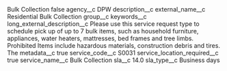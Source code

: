 <?xml version="1.0" encoding="UTF-8"?>
<CustomMetadata xmlns="http://soap.sforce.com/2006/04/metadata" xmlns:xsi="http://www.w3.org/2001/XMLSchema-instance" xmlns:xsd="http://www.w3.org/2001/XMLSchema">
    <label>Bulk Collection</label>
    <protected>false</protected>
    <values>
        <field>agency__c</field>
        <value xsi:type="xsd:string">DPW</value>
    </values>
    <values>
        <field>description__c</field>
        <value xsi:nil="true"/>
    </values>
    <values>
        <field>external_name__c</field>
        <value xsi:type="xsd:string">Residential Bulk Collection</value>
    </values>
    <values>
        <field>group__c</field>
        <value xsi:nil="true"/>
    </values>
    <values>
        <field>keywords__c</field>
        <value xsi:nil="true"/>
    </values>
    <values>
        <field>long_external_description__c</field>
        <value xsi:type="xsd:string">Please use this service request type to schedule pick up of up to 7 bulk items, such as household furniture, appliances, water heaters, mattresses, bed frames and tree limbs. Prohibited Items include hazardous materials, construction debris and tires. The</value>
    </values>
    <values>
        <field>metadata__c</field>
        <value xsi:type="xsd:boolean">true</value>
    </values>
    <values>
        <field>service_code__c</field>
        <value xsi:type="xsd:string">S0031</value>
    </values>
    <values>
        <field>service_location_required__c</field>
        <value xsi:type="xsd:boolean">true</value>
    </values>
    <values>
        <field>service_name__c</field>
        <value xsi:type="xsd:string">Bulk Collection</value>
    </values>
    <values>
        <field>sla__c</field>
        <value xsi:type="xsd:double">14.0</value>
    </values>
    <values>
        <field>sla_type__c</field>
        <value xsi:type="xsd:string">Business days</value>
    </values>
</CustomMetadata>
